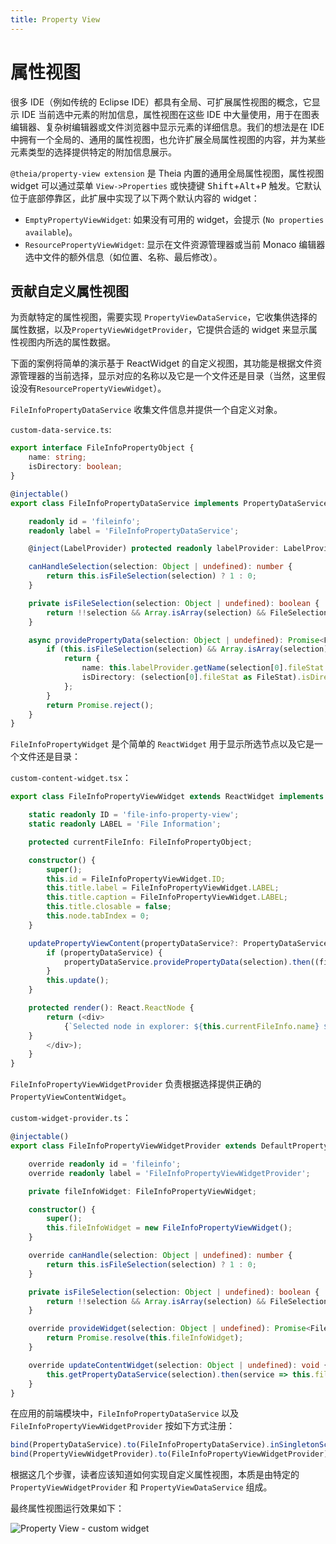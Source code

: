 ```yaml
---
title: Property View
---
```


# 属性视图

很多 IDE（例如传统的 Eclipse IDE）都具有全局、可扩展属性视图的概念，它显示 IDE 当前选中元素的附加信息，属性视图在这些 IDE 中大量使用，用于在图表编辑器、复杂树编辑器或文件浏览器中显示元素的详细信息。我们的想法是在 IDE 中拥有一个全局的、通用的属性视图，也允许扩展全局属性视图的内容，并为某些元素类型的选择提供特定的附加信息展示。

`@theia/property-view extension` 是 Theia 内置的通用全局属性视图，属性视图 widget 可以通过菜单 `View->Properties` 或快捷键 <kbd>Shift</kbd>+<kbd>Alt</kbd>+<kbd>P</kbd> 触发。它默认位于底部停靠区，此扩展中实现了以下两个默认内容的 widget：

- `EmptyPropertyViewWidget`: 如果没有可用的 widget，会提示 (`No properties available`)。
- `ResourcePropertyViewWidget`: 显示在文件资源管理器或当前 Monaco 编辑器选中文件的额外信息（如位置、名称、最后修改）。

## 贡献自定义属性视图

为贡献特定的属性视图，需要实现 `PropertyViewDataService`，它收集供选择的属性数据，以及`PropertyViewWidgetProvider`，它提供合适的 widget 来显示属性视图内所选的属性数据。

下面的案例将简单的演示基于 ReactWidget 的自定义视图，其功能是根据文件资源管理器的当前选择，显示对应的名称以及它是一个文件还是目录（当然，这里假设没有`ResourcePropertyViewWidget`）。

`FileInfoPropertyDataService` 收集文件信息并提供一个自定义对象。

`custom-data-service.ts`:

```typescript
export interface FileInfoPropertyObject {
    name: string;
    isDirectory: boolean;
}

@injectable()
export class FileInfoPropertyDataService implements PropertyDataService {

    readonly id = 'fileinfo';
    readonly label = 'FileInfoPropertyDataService';

    @inject(LabelProvider) protected readonly labelProvider: LabelProvider;

    canHandleSelection(selection: Object | undefined): number {
        return this.isFileSelection(selection) ? 1 : 0;
    }

    private isFileSelection(selection: Object | undefined): boolean {
        return !!selection && Array.isArray(selection) && FileSelection.is(selection[0]);
    }

    async providePropertyData(selection: Object | undefined): Promise<FileInfoPropertyObject | undefined> {
        if (this.isFileSelection(selection) && Array.isArray(selection)) {
            return {
                name: this.labelProvider.getName(selection[0].fileStat.resource),
                isDirectory: (selection[0].fileStat as FileStat).isDirectory
            };
        }
        return Promise.reject();
    }
}
```

`FileInfoPropertyWidget` 是个简单的 `ReactWidget` 用于显示所选节点以及它是一个文件还是目录：

`custom-content-widget.tsx`：

```typescript
export class FileInfoPropertyViewWidget extends ReactWidget implements PropertyViewContentWidget {

    static readonly ID = 'file-info-property-view';
    static readonly LABEL = 'File Information';

    protected currentFileInfo: FileInfoPropertyObject;

    constructor() {
        super();
        this.id = FileInfoPropertyViewWidget.ID;
        this.title.label = FileInfoPropertyViewWidget.LABEL;
        this.title.caption = FileInfoPropertyViewWidget.LABEL;
        this.title.closable = false;
        this.node.tabIndex = 0;
    }

    updatePropertyViewContent(propertyDataService?: PropertyDataService, selection?: Object | undefined): void {
        if (propertyDataService) {
            propertyDataService.providePropertyData(selection).then((fileInfo: FileInfoPropertyObject) => this.currentFileInfo = fileInfo);
        }
        this.update();
    }

    protected render(): React.ReactNode {
        return (<div>
            {`Selected node in explorer: ${this.currentFileInfo.name} ${this.currentFileInfo.isDirectory ? '(Directory)' : '(File)'}`
    }
        </div>);
    }
}
```

`FileInfoPropertyViewWidgetProvider` 负责根据选择提供正确的 `PropertyViewContentWidget`。

`custom-widget-provider.ts`：

```typescript
@injectable()
export class FileInfoPropertyViewWidgetProvider extends DefaultPropertyViewWidgetProvider {

    override readonly id = 'fileinfo';
    override readonly label = 'FileInfoPropertyViewWidgetProvider';

    private fileInfoWidget: FileInfoPropertyViewWidget;

    constructor() {
        super();
        this.fileInfoWidget = new FileInfoPropertyViewWidget();
    }

    override canHandle(selection: Object | undefined): number {
        return this.isFileSelection(selection) ? 1 : 0;
    }

    private isFileSelection(selection: Object | undefined): boolean {
        return !!selection && Array.isArray(selection) && FileSelection.is(selection[0]);
    }

    override provideWidget(selection: Object | undefined): Promise<FileInfoPropertyViewWidget> {
        return Promise.resolve(this.fileInfoWidget);
    }

    override updateContentWidget(selection: Object | undefined): void {
        this.getPropertyDataService(selection).then(service => this.fileInfoWidget.updatePropertyViewContent(service, selection));
    }
}
```

在应用的前端模块中，`FileInfoPropertyDataService` 以及 `FileInfoPropertyViewWidgetProvider` 按如下方式注册：


```typescript
bind(PropertyDataService).to(FileInfoPropertyDataService).inSingletonScope();
bind(PropertyViewWidgetProvider).to(FileInfoPropertyViewWidgetProvider).inSingletonScope();
```

根据这几个步骤，读者应该知道如何实现自定义属性视图，本质是由特定的 `PropertyViewWidgetProvider` 和 `PropertyViewDataService` 组成。

最终属性视图运行效果如下：

<img src="/custom-property-view.gif" alt="Property View - custom widget" style="max-width: 690px">
